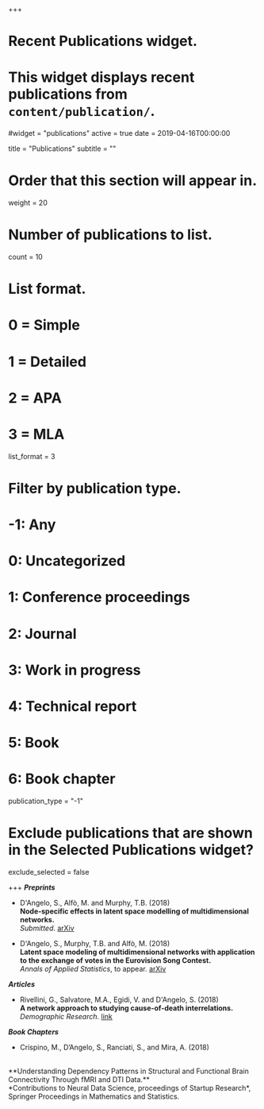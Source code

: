 ﻿+++
# Recent Publications widget.
# This widget displays recent publications from `content/publication/`.
#widget = "publications"
active = true
date = 2019-04-16T00:00:00

title = "Publications"
subtitle = ""

# Order that this section will appear in.
weight = 20

# Number of publications to list.
count = 10

# List format.
#   0 = Simple
#   1 = Detailed
#   2 = APA
#   3 = MLA
list_format = 3

# Filter by publication type.
# -1: Any
#  0: Uncategorized
#  1: Conference proceedings
#  2: Journal
#  3: Work in progress
#  4: Technical report
#  5: Book
#  6: Book chapter
publication_type = "-1"

# Exclude publications that are shown in the Selected Publications widget?
exclude_selected = false

+++
***Preprints***<br>

- D'Angelo, S., Alfò, M. and Murphy, T.B. (2018)
  <br>
**Node-specific effects in latent space modelling of multidimensional networks.**<br>
  *Submitted*. [arXiv](https://arxiv.org/abs/1807.03874)

- D'Angelo, S., Murphy, T.B. and Alfò, M. (2018)
  <br>
**Latent space modeling of multidimensional networks with application to the exchange of votes in the Eurovision Song Contest.**<br>
  *Annals of Applied Statistics*, to appear. [arXiv](https://arxiv.org/abs/1803.07166)
  
***Articles***<br>

- Rivellini, G., Salvatore, M.A., Egidi, V. and D'Angelo, S. (2018)
  <br>
**A network approach to studying cause-of-death interrelations.**<br>
  *Demographic Research*. [link](https://www.demographic-research.org/volumes/vol38/16/default.html)
 
***Book Chapters***<br>

- Crispino, M., D’Angelo, S., Ranciati, S., and Mira, A. (2018)
 <br>
**Understanding Dependency Patterns in Structural and Functional Brain Connectivity Through fMRI and DTI Data.**<br>
 *Contributions to Neural Data Science, proceedings of Startup Research*, Springer Proceedings in Mathematics and Statistics.
  